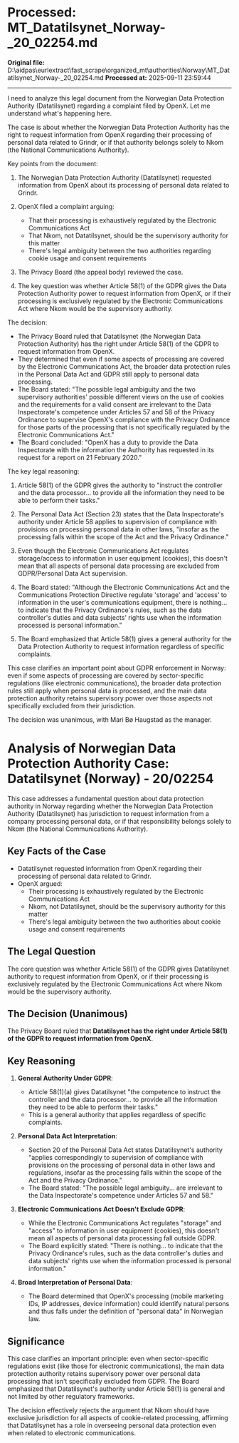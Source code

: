 # Processed: MT_Datatilsynet_Norway-_20_02254.md

**Original file:** D:\aidpas\eurlextract\fast_scrape\organized_mt\authorities\Norway\MT_Datatilsynet_Norway-_20_02254.md
**Processed at:** 2025-09-11 23:59:44

---

<think>
I need to analyze this legal document from the Norwegian Data Protection Authority (Datatilsynet) regarding a complaint filed by OpenX. Let me understand what's happening here.

The case is about whether the Norwegian Data Protection Authority has the right to request information from OpenX regarding their processing of personal data related to Grindr, or if that authority belongs solely to Nkom (the National Communications Authority).

Key points from the document:

1. The Norwegian Data Protection Authority (Datatilsynet) requested information from OpenX about its processing of personal data related to Grindr.

2. OpenX filed a complaint arguing:
   - That their processing is exhaustively regulated by the Electronic Communications Act
   - That Nkom, not Datatilsynet, should be the supervisory authority for this matter
   - There's legal ambiguity between the two authorities regarding cookie usage and consent requirements

3. The Privacy Board (the appeal body) reviewed the case.

4. The key question was whether Article 58(1) of the GDPR gives the Data Protection Authority power to request information from OpenX, or if their processing is exclusively regulated by the Electronic Communications Act where Nkom would be the supervisory authority.

The decision:

- The Privacy Board ruled that Datatilsynet (the Norwegian Data Protection Authority) has the right under Article 58(1) of the GDPR to request information from OpenX.
- They determined that even if some aspects of processing are covered by the Electronic Communications Act, the broader data protection rules in the Personal Data Act and GDPR still apply to personal data processing.
- The Board stated: "The possible legal ambiguity and the two supervisory authorities' possible different views on the use of cookies and the requirements for a valid consent are irrelevant to the Data Inspectorate's competence under Articles 57 and 58 of the Privacy Ordinance to supervise OpenX's compliance with the Privacy Ordinance for those parts of the processing that is not specifically regulated by the Electronic Communications Act."
- The Board concluded: "OpenX has a duty to provide the Data Inspectorate with the information the Authority has requested in its request for a report on 21 February 2020."

The key legal reasoning:

1. Article 58(1) of the GDPR gives the authority to "instruct the controller and the data processor... to provide all the information they need to be able to perform their tasks."

2. The Personal Data Act (Section 23) states that the Data Inspectorate's authority under Article 58 applies to supervision of compliance with provisions on processing personal data in other laws, "insofar as the processing falls within the scope of the Act and the Privacy Ordinance."

3. Even though the Electronic Communications Act regulates storage/access to information in user equipment (cookies), this doesn't mean that all aspects of personal data processing are excluded from GDPR/Personal Data Act supervision.

4. The Board stated: "Although the Electronic Communications Act and the Communications Protection Directive regulate 'storage' and 'access' to information in the user's communications equipment, there is nothing... to indicate that the Privacy Ordinance's rules, such as the data controller's duties and data subjects' rights use when the information processed is personal information."

5. The Board emphasized that Article 58(1) gives a general authority for the Data Protection Authority to request information regardless of specific complaints.

This case clarifies an important point about GDPR enforcement in Norway: even if some aspects of processing are covered by sector-specific regulations (like electronic communications), the broader data protection rules still apply when personal data is processed, and the main data protection authority retains supervisory power over those aspects not specifically excluded from their jurisdiction.

The decision was unanimous, with Mari Bø Haugstad as the manager.
</think>

# Analysis of Norwegian Data Protection Authority Case: Datatilsynet (Norway) - 20/02254

This case addresses a fundamental question about data protection authority in Norway regarding whether the Norwegian Data Protection Authority (Datatilsynet) has jurisdiction to request information from a company processing personal data, or if that responsibility belongs solely to Nkom (the National Communications Authority).

## Key Facts of the Case
- Datatilsynet requested information from OpenX regarding their processing of personal data related to Grindr.
- OpenX argued:
  - Their processing is exhaustively regulated by the Electronic Communications Act
  - Nkom, not Datatilsynet, should be the supervisory authority for this matter
  - There's legal ambiguity between the two authorities about cookie usage and consent requirements

## The Legal Question
The core question was whether Article 58(1) of the GDPR gives Datatilsynet authority to request information from OpenX, or if their processing is exclusively regulated by the Electronic Communications Act where Nkom would be the supervisory authority.

## The Decision (Unanimous)
The Privacy Board ruled that **Datatilsynet has the right under Article 58(1) of the GDPR to request information from OpenX**. 

## Key Reasoning

1. **General Authority Under GDPR**: 
   - Article 58(1)(a) gives Datatilsynet "the competence to instruct the controller and the data processor... to provide all the information they need to be able to perform their tasks."
   - This is a general authority that applies regardless of specific complaints.

2. **Personal Data Act Interpretation**:
   - Section 20 of the Personal Data Act states Datatilsynet's authority "applies correspondingly to supervision of compliance with provisions on the processing of personal data in other laws and regulations, insofar as the processing falls within the scope of the Act and the Privacy Ordinance."
   - The Board stated: "The possible legal ambiguity... are irrelevant to the Data Inspectorate's competence under Articles 57 and 58."

3. **Electronic Communications Act Doesn't Exclude GDPR**:
   - While the Electronic Communications Act regulates "storage" and "access" to information in user equipment (cookies), this doesn't mean all aspects of personal data processing fall outside GDPR.
   - The Board explicitly stated: "There is nothing... to indicate that the Privacy Ordinance's rules, such as the data controller's duties and data subjects' rights use when the information processed is personal information."

4. **Broad Interpretation of Personal Data**:
   - The Board determined that OpenX's processing (mobile marketing IDs, IP addresses, device information) could identify natural persons and thus falls under the definition of "personal data" in Norwegian law.

## Significance

This case clarifies an important principle: even when sector-specific regulations exist (like those for electronic communications), the main data protection authority retains supervisory power over personal data processing that isn't specifically excluded from GDPR. The Board emphasized that Datatilsynet's authority under Article 58(1) is general and not limited by other regulatory frameworks.

The decision effectively rejects the argument that Nkom should have exclusive jurisdiction for all aspects of cookie-related processing, affirming that Datatilsynet has a role in overseeing personal data protection even when related to electronic communications.